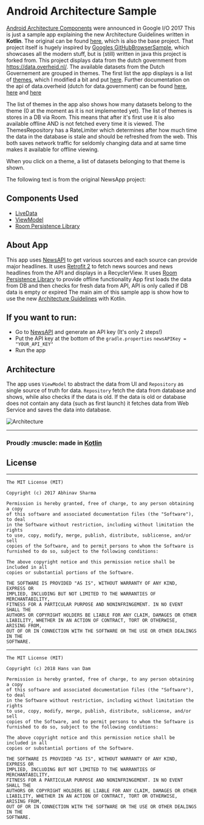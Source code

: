 # Android Architecture Sample

[Android Architecture Components](https://developer.android.com/topic/libraries/architecture/index.html) were announced in Google I/O 2017
This is just a sample app explaining the new Architecture Guidelines written in **Kotlin**. The original can be found [here](https://github.com/abhinav272/NewsApp), which is also the base project. That project itself is hugely  inspired by [Googles GitHubBrowserSample](https://github.com/googlesamples/android-architecture-components/tree/master/GithubBrowserSample), which showcases all the modern stuff, but is (still) written in java
this project is forked from. This project displays data from the dutch government from https://data.overheid.nl/. The available datasets from the Dutch Governement are grouped in themes. The first list the app displays is a list of [themes](https://github.com/dataoverheid/waardelijsten/blob/master/v2.0.0/donl-themes.json), which I modified a bit and put [here](https://hansvdam.github.io/overheidsthemes.json).
 Further documentation on the api of data.overheid (dutch for data.government) can be found [here](https://data.overheid.nl/technische-informatie), [here](https://data.overheid.nl/api) and [here](http://docs.ckan.org/en/latest/)

The list of themes in the app also shows how many datasets belong to the theme (0 at the moment as it is not implemented yet). The list of themes is stores in a DB via Room. This means that after it's first use it is also
available offline AND is not fetched every time it is viewed. The ThemesRepository has a RateLimiter which determines after how much time the data in the database is stale
 and should be refreshed from the web. This both saves network traffic for seldomly changing data and at same time makes it available for offline viewing.

When you  click on a theme, a list of datasets belonging to that theme is shown.

The following text is from the original NewsApp project: 

## Components Used
- [LiveData](https://developer.android.com/topic/libraries/architecture/livedata.html)
- [ViewModel](https://developer.android.com/topic/libraries/architecture/viewmodel.html)
- [Room Persistence Library](https://developer.android.com/topic/libraries/architecture/room.html)

## About App
This app uses [NewsAPI](https://newsapi.org/) to get various sources and each source can provide major headlines.
It uses [Retrofit 2](http://square.github.io/retrofit/) to fetch news sources and news headlines from the API and displays in a RecyclerView.
It uses [Room Persistence Library](https://developer.android.com/topic/libraries/architecture/room.html) to provide offline functionality
App first loads the data from DB and then checks for fresh data from API, API is only called if DB data is empty or expired
The main aim of this sample app is show how to use the new [Architecture Guidelines](https://developer.android.com/topic/libraries/architecture/index.html) with Kotlin.

## If you want to run:
- Go to [NewsAPI](https://newsapi.org/) and generate an API key (It's only 2 steps!)
- Put the API key at the bottom of the `gradle.properties`
`
newsAPIKey = "YOUR_API_KEY"
`
- Run the app

## Architecture

The app uses `ViewModel` to abstract the data from UI and `Repository` as single source of truth for data. `Repository` fetch the data from database and shows, while also checks if the data is old. If the data is old or database does not contain any data (such as first launch) it fetches data from Web Service and saves the data into database.

![Architecture](https://developer.android.com/topic/libraries/architecture/images/final-architecture.png)

--------------------

<p align="center">
  <h3>Proudly :muscle: made in <b><a href="https://kotlinlang.org/">Kotlin</a></b></h3>
</p>

## License
-------

    The MIT License (MIT)
    
    Copyright (c) 2017 Abhinav Sharma
    
    Permission is hereby granted, free of charge, to any person obtaining a copy
    of this software and associated documentation files (the "Software"), to deal
    in the Software without restriction, including without limitation the rights
    to use, copy, modify, merge, publish, distribute, sublicense, and/or sell
    copies of the Software, and to permit persons to whom the Software is
    furnished to do so, subject to the following conditions:

    The above copyright notice and this permission notice shall be included in all
    copies or substantial portions of the Software.

    THE SOFTWARE IS PROVIDED "AS IS", WITHOUT WARRANTY OF ANY KIND, EXPRESS OR
    IMPLIED, INCLUDING BUT NOT LIMITED TO THE WARRANTIES OF MERCHANTABILITY,
    FITNESS FOR A PARTICULAR PURPOSE AND NONINFRINGEMENT. IN NO EVENT SHALL THE
    AUTHORS OR COPYRIGHT HOLDERS BE LIABLE FOR ANY CLAIM, DAMAGES OR OTHER
    LIABILITY, WHETHER IN AN ACTION OF CONTRACT, TORT OR OTHERWISE, ARISING FROM,
    OUT OF OR IN CONNECTION WITH THE SOFTWARE OR THE USE OR OTHER DEALINGS IN THE
    SOFTWARE.
-------

    The MIT License (MIT)

    Copyright (c) 2018 Hans van Dam

    Permission is hereby granted, free of charge, to any person obtaining a copy
    of this software and associated documentation files (the "Software"), to deal
    in the Software without restriction, including without limitation the rights
    to use, copy, modify, merge, publish, distribute, sublicense, and/or sell
    copies of the Software, and to permit persons to whom the Software is
    furnished to do so, subject to the following conditions:

    The above copyright notice and this permission notice shall be included in all
    copies or substantial portions of the Software.

    THE SOFTWARE IS PROVIDED "AS IS", WITHOUT WARRANTY OF ANY KIND, EXPRESS OR
    IMPLIED, INCLUDING BUT NOT LIMITED TO THE WARRANTIES OF MERCHANTABILITY,
    FITNESS FOR A PARTICULAR PURPOSE AND NONINFRINGEMENT. IN NO EVENT SHALL THE
    AUTHORS OR COPYRIGHT HOLDERS BE LIABLE FOR ANY CLAIM, DAMAGES OR OTHER
    LIABILITY, WHETHER IN AN ACTION OF CONTRACT, TORT OR OTHERWISE, ARISING FROM,
    OUT OF OR IN CONNECTION WITH THE SOFTWARE OR THE USE OR OTHER DEALINGS IN THE
    SOFTWARE.
